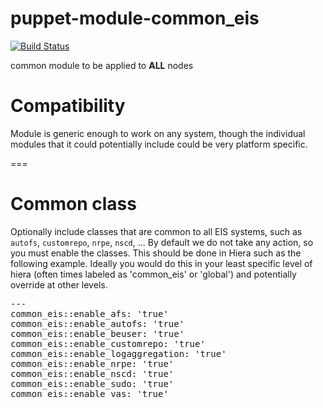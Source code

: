 # puppet-module-common_eis #

[![Build Status](
https://api.travis-ci.org/juliengk/puppet-module-common_eis.png?branch=master)](https://travis-ci.org/juliengk/puppet-module-common_eis)

common module to be applied to **ALL** nodes

# Compatibility #

Module is generic enough to work on any system, though the individual modules that it could potentially include could be very platform specific.

===

# Common class #
Optionally include classes that are common to all EIS systems, such as `autofs`, `customrepo`, `nrpe`, `nscd`, ... By default we do not take any action, so you must enable the classes. This should be done in Hiera such as the following example. Ideally you would do this in your least specific level of hiera (often times labeled as 'common_eis' or 'global') and potentially override at other levels.

<pre>
---
common_eis::enable_afs: 'true'
common_eis::enable_autofs: 'true'
common_eis::enable_beuser: 'true'
common_eis::enable_customrepo: 'true'
common_eis::enable_logaggregation: 'true'
common_eis::enable_nrpe: 'true'
common_eis::enable_nscd: 'true'
common_eis::enable_sudo: 'true'
common_eis::enable_vas: 'true'
</pre>
